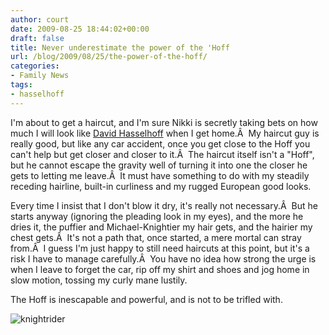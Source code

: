 ```yaml
---
author: court
date: 2009-08-25 18:44:02+00:00
draft: false
title: Never underestimate the power of the 'Hoff
url: /blog/2009/08/25/the-power-of-the-hoff/
categories:
- Family News
tags:
- hasselhoff
---
```


I'm about to get a haircut, and I'm sure Nikki is secretly taking bets on how much I will look like [David Hasselhoff](http://www.vallentyne.com/blog/2008/11/17/the-hoff/) when I get home.Â  My haircut guy is really good, but like any car accident, once you get close to the Hoff you can't help but get closer and closer to it.Â  The haircut itself isn't a "Hoff", but he cannot escape the gravity well of turning it into one the closer he gets to letting me leave.Â  It must have something to do with my steadily receding hairline, built-in curliness and my rugged European good looks.

Every time I insist that I don't blow it dry, it's really not necessary.Â  But he starts anyway (ignoring the pleading look in my eyes), and the more he dries it,  the puffier and Michael-Knightier my hair gets, and the hairier my chest gets.Â  It's not a path that, once started, a mere mortal can stray from.Â  I guess I'm just happy to still need haircuts at this point, but it's a risk I have to manage carefully.Â  You have no idea how strong the urge is when I leave to forget the car, rip off my shirt and shoes and jog home in slow motion, tossing my curly mane lustily.

The Hoff is inescapable and powerful, and is not to be trifled with.

![knightrider](http://www.vallentyne.com/blog/wp-content/uploads/2009/08/knightrider.jpg)

